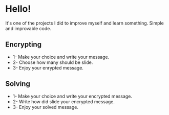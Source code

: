 # Hello!
It's one of the projects I did to improve myself and learn something. Simple and improvable code.

## Encrypting
- 1- Make your choice and write your message.
- 2- Choose how many should be slide.
- 3- Enjoy your enrypted message.

## Solving
- 1- Make your choice and write your encrypted message.
- 2- Write how did slide your encrypted message.
- 3- Enjoy your solved message.
